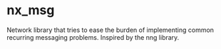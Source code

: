 # nx_msg
Network library that tries to ease the burden of implementing common recurring messaging problems. Inspired by the nng library.  
